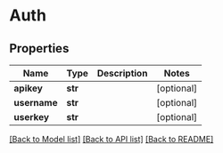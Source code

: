 # Auth

## Properties
Name | Type | Description | Notes
------------ | ------------- | ------------- | -------------
**apikey** | **str** |  | [optional] 
**username** | **str** |  | [optional] 
**userkey** | **str** |  | [optional] 

[[Back to Model list]](../README.md#documentation-for-models) [[Back to API list]](../README.md#documentation-for-api-endpoints) [[Back to README]](../README.md)


